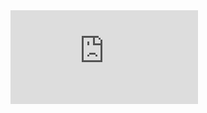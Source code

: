 <iframe name="embed_readwrite" src="https://pad.riseup.net/p/short-ref-keep?showLineNumbers=true&showControls=false&showChat=false&useMonospaceFont=true&noColors=true&chatAndUsers=false&lang=en" frameborder="0" sandbox="allow-scripts allow-same-origin"></iframe>
